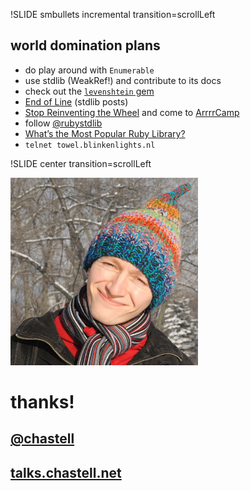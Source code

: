 !SLIDE smbullets incremental transition=scrollLeft

## world domination plans

* do play around with `Enumerable`
* use stdlib (WeakRef!) and contribute to its docs
* check out the [`levenshtein` gem](http://rubygems.org/gems/levenshtein)
* [End of Line](http://endofline.wordpress.com/category/stdlib/) (stdlib posts)
* [Stop Reinventing the Wheel](http://www.slideshare.net/napcs/hoedown2010) and come to [ArrrrCamp](http://2014.arrrrcamp.be)
* follow [@rubystdlib](https://twitter.com/rubystdlib)
* [What’s the Most Popular Ruby Library?](http://omniref.com/blog/blog/2014/07/23/whats-the-most-used-ruby-library/)
* `telnet towel.blinkenlights.nl`

!SLIDE center transition=scrollLeft

![chastell](chastell.png)

# thanks!

## [@chastell](http://chastell.net)

## [talks.chastell.net](http://talks.chastell.net)
